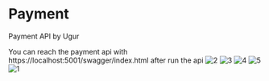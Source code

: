 # Payment
Payment API by Ugur


You can reach the payment api with https://localhost:5001/swagger/index.html after run the api
![2](https://user-images.githubusercontent.com/56588930/145943295-af8b0a9f-d157-4740-98dc-fe0f4bb8151a.PNG)
![3](https://user-images.githubusercontent.com/56588930/145943297-36735001-04ff-4ae6-9a77-349945996ef8.PNG)
![4](https://user-images.githubusercontent.com/56588930/145943301-6c5fa16a-8162-4225-9393-83c61bca1497.PNG)
![5](https://user-images.githubusercontent.com/56588930/145943303-5391f289-dc08-49d2-a440-7dfc16e662b5.PNG)
![1](https://user-images.githubusercontent.com/56588930/145943304-f1cc4b21-75b6-4ea9-ae1a-3df14539160e.PNG)
